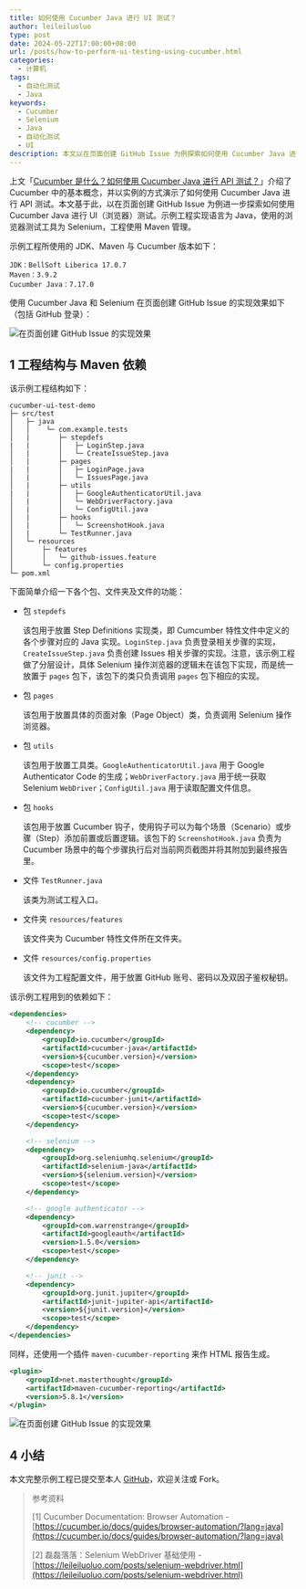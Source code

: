 ```yaml
---
title: 如何使用 Cucumber Java 进行 UI 测试？
author: leileiluoluo
type: post
date: 2024-05-22T17:00:00+08:00
url: /posts/how-to-perform-ui-testing-using-cucumber.html
categories:
  - 计算机
tags:
  - 自动化测试
  - Java
keywords:
  - Cucumber
  - Selenium
  - Java
  - 自动化测试
  - UI
description: 本文以在页面创建 GitHub Issue 为例探索如何使用 Cucumber Java 进行 UI（浏览器）测试。本文使用的浏览器测试工具为 Selenium，实现语言为 Java，工程使用 Maven 管理。
---
```


上文「[Cucumber 是什么？如何使用 Cucumber Java 进行 API 测试？](https://leileiluoluo.github.io/posts/cucumber-introduction.html)」介绍了 Cucumber 中的基本概念，并以实例的方式演示了如何使用 Cucumber Java 进行 API 测试。本文基于此，以在页面创建 GitHub Issue 为例进一步探索如何使用 Cucumber Java 进行 UI（浏览器）测试。示例工程实现语言为 Java，使用的浏览器测试工具为 Selenium，工程使用 Maven 管理。

示例工程所使用的 JDK、Maven 与 Cucumber 版本如下：

```text
JDK：BellSoft Liberica 17.0.7
Maven：3.9.2
Cucumber Java：7.17.0
```

使用 Cucumber Java 和 Selenium 在页面创建 GitHub Issue 的实现效果如下（包括 GitHub 登录）：

![在页面创建 GitHub Issue 的实现效果](https://leileiluoluo.github.io/static/images/uploads/2024/05/creating-github-issue-using-cucumber.gif)

## 1 工程结构与 Maven 依赖

该示例工程结构如下：

```text
cucumber-ui-test-demo
├─ src/test
│   ├─ java
│   │    └─ com.example.tests
│   |       ├─ stepdefs
|   |       │   ├─ LoginStep.java
│   |       │   └─ CreateIssueStep.java
│   |       ├─ pages
|   |       │   ├─ LoginPage.java
│   |       │   └─ IssuesPage.java
│   |       ├─ utils
|   |       │   ├─ GoogleAuthenticatorUtil.java
│   |       │   └─ WebDriverFactory.java
│   |       │   └─ ConfigUtil.java
│   |       ├─ hooks
│   |       │   └─ ScreenshotHook.java
│   |       └─ TestRunner.java
│   └─ resources
│       ├─ features
│       │   └─ github-issues.feature
│       └─ config.properties
└─ pom.xml
```

下面简单介绍一下各个包、文件夹及文件的功能：

- 包 `stepdefs`

  该包用于放置 Step Definitions 实现类，即 Cumcumber 特性文件中定义的各个步骤对应的 Java 实现。`LoginStep.java` 负责登录相关步骤的实现，`CreateIssueStep.java` 负责创建 Issues 相关步骤的实现。注意，该示例工程做了分层设计，具体 Selenium 操作浏览器的逻辑未在该包下实现，而是统一放置于 `pages` 包下，该包下的类只负责调用 `pages` 包下相应的实现。

- 包 `pages`

  该包用于放置具体的页面对象（Page Object）类，负责调用 Selenium 操作浏览器。

- 包 `utils`

  该包用于放置工具类。`GoogleAuthenticatorUtil.java` 用于 Google Authenticator Code 的生成；`WebDriverFactory.java` 用于统一获取 Selenium `WebDriver`；`ConfigUtil.java` 用于读取配置文件信息。

- 包 `hooks`

  该包用于放置 Cucumber 钩子，使用钩子可以为每个场景（Scenario）或步骤（Step）添加前置或后置逻辑。该包下的 `ScreenshotHook.java` 负责为 Cucumber 场景中的每个步骤执行后对当前网页截图并将其附加到最终报告里。

- 文件 `TestRunner.java`

  该类为测试工程入口。

- 文件夹 `resources/features`

  该文件夹为 Cucumber 特性文件所在文件夹。

- 文件 `resources/config.properties`

  该文件为工程配置文件，用于放置 GitHub 账号、密码以及双因子鉴权秘钥。

该示例工程用到的依赖如下：

```xml
<dependencies>
    <!-- cucumber -->
    <dependency>
        <groupId>io.cucumber</groupId>
        <artifactId>cucumber-java</artifactId>
        <version>${cucumber.version}</version>
        <scope>test</scope>
    </dependency>
    <dependency>
        <groupId>io.cucumber</groupId>
        <artifactId>cucumber-junit</artifactId>
        <version>${cucumber.version}</version>
        <scope>test</scope>
    </dependency>

    <!-- selenium -->
    <dependency>
        <groupId>org.seleniumhq.selenium</groupId>
        <artifactId>selenium-java</artifactId>
        <version>${selenium.version}</version>
        <scope>test</scope>
    </dependency>

    <!-- google authenticator -->
    <dependency>
        <groupId>com.warrenstrange</groupId>
        <artifactId>googleauth</artifactId>
        <version>1.5.0</version>
        <scope>test</scope>
    </dependency>

    <!-- junit -->
    <dependency>
        <groupId>org.junit.jupiter</groupId>
        <artifactId>junit-jupiter-api</artifactId>
        <version>${junit.version}</version>
        <scope>test</scope>
    </dependency>
</dependencies>
```

同样，还使用一个插件 `maven-cucumber-reporting` 来作 HTML 报告生成。

```xml
<plugin>
    <groupId>net.masterthought</groupId>
    <artifactId>maven-cucumber-reporting</artifactId>
    <version>5.8.1</version>
</plugin>
```

![在页面创建 GitHub Issue 的实现效果](https://leileiluoluo.github.io/static/images/uploads/2024/05/report-for-creating-github-issue-using-cucumber.png)

## 4 小结

本文完整示例工程已提交至本人 [GitHub](https://github.com/leileiluoluo/java-exercises/tree/main/cucumber-ui-test-demo)，欢迎关注或 Fork。

> 参考资料
>
> [1] Cucumber Documentation: Browser Automation - [https://cucumber.io/docs/guides/browser-automation/?lang=java](https://cucumber.io/docs/guides/browser-automation/?lang=java)
>
> [2] 磊磊落落：Selenium WebDriver 基础使用 - [https://leileiluoluo.com/posts/selenium-webdriver.html](https://leileiluoluo.com/posts/selenium-webdriver.html)
